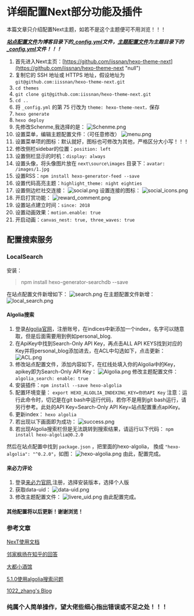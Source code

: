# 详细配置Next部分功能及插件

本篇文章只介绍配置Next主题，如若不是这个主题便可不用浏览！！！

***[站点配置文件]()为博客目录下的[_config.yml]()文件，[主题配置文件]()为主题目录下的[_config.yml]()文件！！！***

1. 首先进入Next主页：[https://github.com/iissnan/hexo-theme-next](https://github.com/iissnan/hexo-theme-next "null")
2. 复制它的 SSH 地址或 HTTPS 地址，假设地址为 `git@github.com:iissnan/hexo-theme-next.git`
3. `cd themes`
4. `git clone git@github.com:iissnan/hexo-theme-next.git`
5. `cd ..`
6. 将 `_config.yml` 的第 75 行改为 `theme: hexo-theme-next，`保存
7. `hexo generate`
8. `hexo deploy`
9. 先修改Schenme,我选择的是：
![Schenme.png](http://upload-images.jianshu.io/upload_images/5999132-2b4c383413feb7a5.png?imageMogr2/auto-orient/strip%7CimageView2/2/w/1240)
10. 设置菜单，编辑主题配置文件：（可任意修改）
![menu.png](http://upload-images.jianshu.io/upload_images/5999132-d08862a413ce7b35.png?imageMogr2/auto-orient/strip%7CimageView2/2/w/1240)
11. 设置菜单项的图标：默认就好，图标也可修改为其他，严格区分大小写！！！
12. 修改侧栏sidebar的位置：`position: left`
13. 设置侧栏显示的时机：`display: always`
14. 设置头像，将头像图片放在 `next\source\images` 目录下：`avatar: /images/1.jpg`
15. 设置RSS：`npm install hexo-generator-feed --save`
16. 设置代码高亮主题：`highlight_theme: night eighties`
17. 设置侧边栏社交连接：
![social.png](http://upload-images.jianshu.io/upload_images/5999132-84fff2600ee27adb.png?imageMogr2/auto-orient/strip%7CimageView2/2/w/1240)
设置连接的图标：
![social_icons.png](http://upload-images.jianshu.io/upload_images/5999132-6b9a8c90709da481.png?imageMogr2/auto-orient/strip%7CimageView2/2/w/1240)
18. 开启打赏功能：
![reward_comment.png](http://upload-images.jianshu.io/upload_images/5999132-cd5f53ae3be5e41d.png?imageMogr2/auto-orient/strip%7CimageView2/2/w/1240)
19. 设置站点建立时间：`since: 2018`
20. 设置动画效果：`motion.enable: true`
21. 开启动画：`canvas_nest: true, three_waves: true`

## 配置搜索服务

### LocalSearch

安装：
>npm install hexo-generator-searchdb --save

在站点配置文件新增如下：
![search.png](http://upload-images.jianshu.io/upload_images/5999132-f43772ad75014e30.png?imageMogr2/auto-orient/strip%7CimageView2/2/w/1240)
在主题配置文件新增：
![local_search.png](http://upload-images.jianshu.io/upload_images/5999132-48c8b433ffda2c76.png?imageMogr2/auto-orient/strip%7CimageView2/2/w/1240)

#### Algolia搜索

1. 登录[Algolia官网](https://www.algolia.com/)，注册账号，在indices中新添加一个index，名字可以随意取，但是后面需要用到例如personal_blog.
2. 在ApiKey中找到Search-Only API Key，再点击ALL API KEYS找到对应的Key并将personal_blog添加进去，在ACL中勾选如下，点击更新：
![ACL.png](http://upload-images.jianshu.io/upload_images/5999132-33c0996fd2b3e81d.png?imageMogr2/auto-orient/strip%7CimageView2/2/w/1240)
3. 修改站点配置文件，添加内容如下，在红线处填入你的Algolia中的Key，apikey即为Search-Only API Key：
![Algolia.png](http://upload-images.jianshu.io/upload_images/5999132-252dfadd66ed1de6.png?imageMogr2/auto-orient/strip%7CimageView2/2/w/1240)
修改主题配置文件： `algolia_search: enable: true`
4. 安装插件：`npm install --save hexo-algolia`
5. 配置环境变量： `export HEXO_ALGOLIA_INDEXING_KEY=你的API Key`
注意：运行此命令时，切记是在git bash中运行代码，若你不是用到git bash运行，请另行参考。此处的API Key=Search-Only API Key=站点配置重点apiKey。
6. 更新index： `hexo algolia`
7. 若出现以下画面即为成功：
![success.png](http://upload-images.jianshu.io/upload_images/5999132-3870537e6625fc42.png?imageMogr2/auto-orient/strip%7CimageView2/2/w/1240)
8. 若出现Algolia搜索栏但是无法跳转到搜索结果，请运行以下代码： `npm install hexo-algolia@0.2.0`

然后在站点配置中找到 `package.json` ，把里面的hexo-algolia， 換成 `"hexo-algolia": "^0.2.0"`，如图：
![hexo-algolia.png](http://upload-images.jianshu.io/upload_images/5999132-a343e8a0df3b0df5.png?imageMogr2/auto-orient/strip%7CimageView2/2/w/1240)
由此，配置完成。

#### 来必力评论

1. 登录[来必力官网](https://livere.com/),注册，选择安装版本，选择个人版
2. 获取data-uid：
![data-uid.png](http://upload-images.jianshu.io/upload_images/5999132-9767b8c90a4f4d67.png?imageMogr2/auto-orient/strip%7CimageView2/2/w/1240)
3. 修改主题配置文件：
![livere_uid.png](http://upload-images.jianshu.io/upload_images/5999132-135db711ef840545.png?imageMogr2/auto-orient/strip%7CimageView2/2/w/1240)
由此配置完成。

#### 其他配置将以后更新！谢谢浏览！

### 参考文章

[NexT使用文档](http://theme-next.iissnan.com/getting-started.html)

[邻家枫扬在知乎的回答](https://www.zhihu.com/question/46822587/answer/109403261)

[大都小酒馆](https://www.cnblogs.com/doublezcc/p/6140788.html)

[5.1.0使用algolia搜索问题](https://github.com/iissnan/hexo-theme-next/issues/1084)

[1022_zhang's Blog](https://1022-zhang.github.io/personal-blog-advanced.html)

### 纯属个人简单操作，望大佬些细心指出错误或不足之处！！！